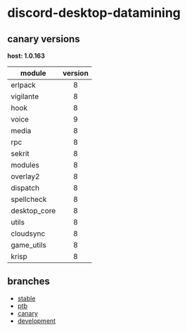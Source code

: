 # discord-desktop-datamining

## canary versions

**host: 1.0.163**

| module | version |
| ------ | :-----: |
| erlpack | 8 |
| vigilante | 8 |
| hook | 8 |
| voice | 9 |
| media | 8 |
| rpc | 8 |
| sekrit | 8 |
| modules | 8 |
| overlay2 | 8 |
| dispatch | 8 |
| spellcheck | 8 |
| desktop_core | 8 |
| utils | 8 |
| cloudsync | 8 |
| game_utils | 8 |
| krisp | 8 |

## branches

- [stable](https://github.com/OpenAsar/discord-desktop-datamining/tree/stable)
- [ptb](https://github.com/OpenAsar/discord-desktop-datamining/tree/ptb)
- [canary](https://github.com/OpenAsar/discord-desktop-datamining/tree/canary)
- [development](https://github.com/OpenAsar/discord-desktop-datamining/tree/development)